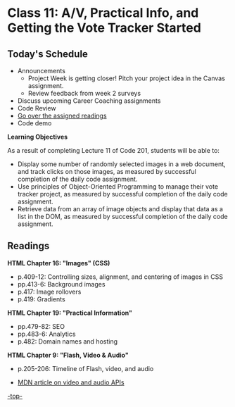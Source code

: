 # Class 11: A/V, Practical Info, and Getting the Vote Tracker Started

<a id="top"></a>

## Today's Schedule
- Announcements
  - Project Week is getting closer! Pitch your project idea in the Canvas assignment.
  - Review feedback from week 2 surveys
- Discuss upcoming Career Coaching assignments
- Code Review 
- [Go over the assigned readings](#readings) 
- Code demo 

**Learning Objectives**

As a result of completing Lecture 11 of Code 201, students will be able to:
- Display some number of randomly selected images in a web document, and track clicks on those images, as measured by successful completion of the daily code assignment.
- Use principles of Object-Oriented Programming to manage their vote tracker project, as measured by successful completion of the daily code assignment.
- Retrieve data from an array of image objects and display that data as a list in the DOM, as measured by successful completion of the daily code assignment.

<a id="readings"></a>

## Readings

**HTML Chapter 16: "Images" (CSS)**

- p.409-12: Controlling sizes, alignment, and centering of images in CSS
- pp.413-6: Background images
- p.417: Image rollovers
- p.419: Gradients

**HTML Chapter 19: "Practical Information"**

- pp.479-82: SEO
- pp.483-6: Analytics
- p.482: Domain names and hosting

**HTML Chapter 9: "Flash, Video & Audio"**

- p.205-206: Timeline of Flash, video, and audio

- [MDN article on video and audio APIs](https://developer.mozilla.org/en-US/docs/Learn/JavaScript/Client-side_web_APIs/Video_and_audio_APIs)

[-top-](#top)
